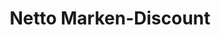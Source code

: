 ---
title: "Netto Marken-Discount"
url: /wiesbaden/netto-marken-discount-otto-reutter-strasse/
shop: Supermarkt
---